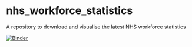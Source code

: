 # nhs_workforce_statistics
A repository to download and visualise the latest NHS workforce statistics

[![Binder](https://mybinder.org/badge_logo.svg)](https://mybinder.org/v2/gh/hibasameen/nhs_workforce_statistics/HEAD?labpath=https%3A%2F%2Fgithub.com%2Fhibasameen%2Fnhs_workforce_statistics%2Fblob%2Fmain%2FVisualising%2520workforce%2520statistics.ipynb)
